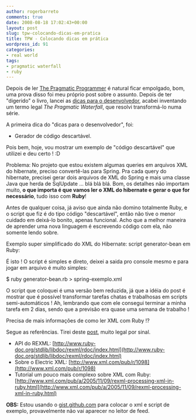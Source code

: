 ```yaml
---
author: rogerbarreto
comments: true
date: 2008-08-18 17:02:43+00:00
layout: post
slug: tpw-colocando-dicas-em-pratica
title: TPW - Colocando dicas em prática
wordpress_id: 91
categories:
- real world
tags:
- pragmatic waterfall
- ruby
---
```


Depois de ler [The Pragmatic Programmer](http://1up4dev.org/2008/05/the-pragmatic-programmer-no-ambiente-waterfall-e-claro/) é natural ficar empolgado, bom, uma prova disso foi meu próprio post sobre o assunto. Depois de ter "digerido" o livro, lancei as [dicas para o desenvolvedor](http://1up4dev.org/2008/06/tpw-dicas-para-o-desenvolvedor/), acabei inventando um termo legal _The Pragmatic Waterfall_, que resolvi transformá-lo numa série.

A primeira dica do "dicas para o desenvolvedor", foi:
- Gerador de código descartável.

Pois bem, hoje, vou mostrar um exemplo de "código descartável" que utilizei e deu certo ! :D

Problema: No projeto que estou existem algumas queries em arquivos XML do hibernate, preciso convertê-las para Spring. Pra cada query do hibernate, precisei gerar dois arquivos de XML do Spring e mais uma classe Java que herda de SqlUpdate ... blá blá blá. Bom, os detalhes não importam muito, **o que importa é que vamos ler o XML do hibernate e gerar o que for necessário**, tudo isso com **Ruby**!

Antes de qualquer coisa, já aviso que ainda não domino totalmente Ruby, e o script que fiz é do tipo código "descartável", então não tive o menor cuidado em deixá-lo bonito, apenas funcional. Acho que a melhor maneira de aprender uma nova linguagem é escrevendo código com ela, não somente lendo sobre.

Exemplo super simplificado do XML do Hibernate:
script generator-bean em Ruby: 

É isto ! O script é simples e direto, deixei a saida pro console mesmo e para jogar em arquivo é muito simples:

$ ruby generator-bean.rb > spring-exemplo.xml

O script que coloquei é uma versão bem reduzida, já que a idéia do post é mostrar que é possível transformar tarefas chatas e trabalhosas em scripts semi-automáticos ! Ah, lembrando que com ele consegui terminar a minha tarefa em 2 dias, sendo que a previsão era quase uma semana de trabalho !

Precisa de mais informações de como ler XML com Ruby !?

Segue as referências.
Tirei deste [post](http://www.meupost.com/2008/07/10/lendo-xml-com-o-rexml-ruby/), muito legal por sinal.
* API do REXML: [http://www.ruby-doc.org/stdlib/libdoc/rexml/rdoc/index.html](http://www.ruby-doc.org/stdlib/libdoc/rexml/rdoc/index.html)
* Sobre o Electric XML: [http://www.xml.com/pub/r/1098](http://www.xml.com/pub/r/1098)
* Tutorial um pouco mais complexo sobre XML com Ruby: [http://www.xml.com/pub/a/2005/11/09/rexml-processing-xml-in-ruby.html](http://www.xml.com/pub/a/2005/11/09/rexml-processing-xml-in-ruby.html)

**OBS:** Estou usando o [gist.github.com](http://gist.github.com/) para colocar o xml e script de exemplo, provavelmente não vai aparecer no leitor de feed.
